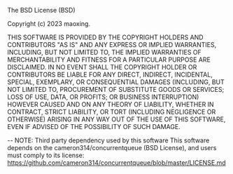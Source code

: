 The BSD License (BSD)

Copyright (c) 2023 maoxing.                                       

THIS SOFTWARE IS PROVIDED BY THE COPYRIGHT HOLDERS AND CONTRIBUTORS "AS IS" AND ANY EXPRESS OR IMPLIED WARRANTIES, INCLUDING, BUT NOT LIMITED TO, THE IMPLIED WARRANTIES OF MERCHANTABILITY AND FITNESS FOR A PARTICULAR PURPOSE ARE DISCLAIMED. IN NO EVENT SHALL THE COPYRIGHT HOLDER OR CONTRIBUTORS BE LIABLE FOR ANY DIRECT, INDIRECT, INCIDENTAL, SPECIAL, EXEMPLARY, OR CONSEQUENTIAL DAMAGES (INCLUDING, BUT NOT LIMITED TO, PROCUREMENT OF SUBSTITUTE GOODS OR SERVICES; LOSS OF USE, DATA, OR PROFITS; OR BUSINESS INTERRUPTION) HOWEVER CAUSED AND ON ANY THEORY OF LIABILITY, WHETHER IN CONTRACT, STRICT LIABILITY, OR TORT (INCLUDING NEGLIGENCE OR OTHERWISE) ARISING IN ANY WAY OUT OF THE USE OF THIS SOFTWARE, EVEN IF ADVISED OF THE POSSIBILITY OF SUCH DAMAGE.

-- NOTE: Third party dependency used by this software
This software depends on the cameron314/concurrentqueue (BSD License),
and users must comply to its license: https://github.com/cameron314/concurrentqueue/blob/master/LICENSE.md
